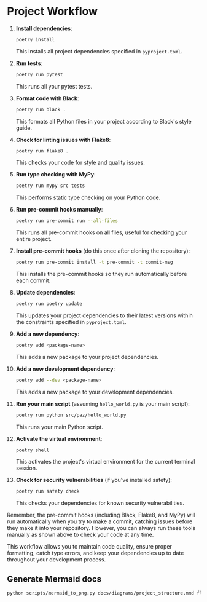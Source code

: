 # Project Workflow

1. **Install dependencies**:

   ```bash
   poetry install
   ```
   This installs all project dependencies specified in `pyproject.toml`.

2. **Run tests**:

   ```bash
   poetry run pytest
   ```
   This runs all your pytest tests.

3. **Format code with Black**:

   ```bash
   poetry run black .
   ```
   This formats all Python files in your project according to Black's style guide.

4. **Check for linting issues with Flake8**:

   ```bash
   poetry run flake8 .
   ```
   This checks your code for style and quality issues.

5. **Run type checking with MyPy**:

   ```bash
   poetry run mypy src tests
   ```
   This performs static type checking on your Python code.

6. **Run pre-commit hooks manually**:

   ```bash
   poetry run pre-commit run --all-files
   ```
   This runs all pre-commit hooks on all files, useful for checking your entire project.

7. **Install pre-commit hooks** (do this once after cloning the repository):

   ```bash
   poetry run pre-commit install -t pre-commit -t commit-msg
   ```
   This installs the pre-commit hooks so they run automatically before each commit.

8. **Update dependencies**:

   ```bash
   poetry run poetry update
   ```
   This updates your project dependencies to their latest versions within the constraints specified in `pyproject.toml`.

9. **Add a new dependency**:

   ```bash
   poetry add <package-name>
   ```
   This adds a new package to your project dependencies.

10. **Add a new development dependency**:

    ```bash
    poetry add --dev <package-name>
    ```
    This adds a new package to your development dependencies.

11. **Run your main script** (assuming `hello_world.py` is your main script):

    ```bash
    poetry run python src/paz/hello_world.py
    ```
    This runs your main Python script.

12. **Activate the virtual environment**:

    ```bash
    poetry shell
    ```
    This activates the project's virtual environment for the current terminal session.

13. **Check for security vulnerabilities** (if you've installed safety):

    ```bash
    poetry run safety check
    ```
    This checks your dependencies for known security vulnerabilities.

Remember, the pre-commit hooks (including Black, Flake8, and MyPy) will run automatically when you try to make a commit, catching issues before they make it into your repository. However, you can always run these tools manually as shown above to check your code at any time.

This workflow allows you to maintain code quality, ensure proper formatting, catch type errors, and keep your dependencies up to date throughout your development process.

## Generate Mermaid docs

```sh
python scripts/mermaid_to_png.py docs/diagrams/project_structure.mmd flubba.png
```

